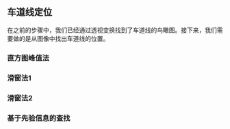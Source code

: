 ## 车道线定位

在之前的步骤中，我们已经通过透视变换找到了车道线的鸟瞰图。接下来，我们需要做的是从图像中找出车道线的位置。


### 直方图峰值法



### 滑窗法1



### 滑窗法2




### 基于先验信息的查找







